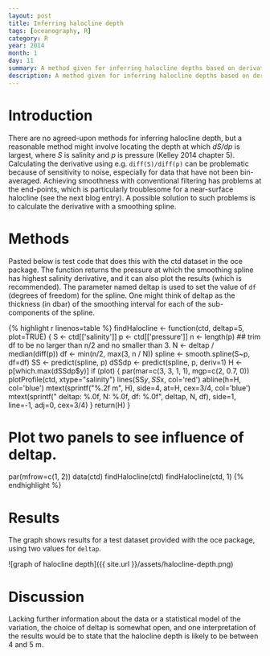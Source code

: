 ```yaml
---
layout: post
title: Inferring halocline depth
tags: [oceanography, R]
category: R
year: 2014
month: 1
day: 11
summary: A method given for inferring halocline depths based on derivatives calculated with a smoothing spline.
description: A method given for inferring halocline depths based on derivatives calculated with a smoothing spline.
---
```


# Introduction

There are no agreed-upon methods for inferring halocline depth, but a reasonable method might involve locating the depth at which *dS/dp* is largest, where *S* is salinity and *p* is pressure (Kelley 2014 chapter 5).  Calculating the derivative using e.g. ``diff(S)/diff(p)`` can be problematic because of sensitivity to noise, especially for data that have not been bin-averaged. Achieving smoothness with conventional filtering has problems at the end-points, which is particularly troublesome for a near-surface halocline (see the next blog entry). A possible solution to such problems is to calculate the derivative with a smoothing spline.

# Methods

Pasted below is test code that does this with the ctd dataset in the oce package. The function returns the pressure at which the smoothing spline has highest salinity derivative, and it can also plot the results (which is recommended). The parameter named deltap is used to set the value of ``df`` (degrees of freedom) for the spline. One might think of deltap as the thickness (in dbar) of the smoothing interval for each of the sub-components of the spline.

{% highlight r linenos=table %}
findHalocline <- function(ctd, deltap=5, plot=TRUE)
{
    S <- ctd[['salinity']]
    p <- ctd[['pressure']]
    n <- length(p)
    ## trim df to be no larger than n/2 and no smaller than 3.
    N <- deltap / median(diff(p))
    df <- min(n/2, max(3, n / N))
    spline <- smooth.spline(S~p, df=df)
    SS <- predict(spline, p)
    dSSdp <- predict(spline, p, deriv=1)
    H <- p[which.max(dSSdp$y)]
    if (plot) {
        par(mar=c(3, 3, 1, 1), mgp=c(2, 0.7, 0))
        plotProfile(ctd, xtype="salinity")
        lines(SS$y, SS$x, col='red')
        abline(h=H, col='blue')
        mtext(sprintf("%.2f m", H), side=4, at=H, cex=3/4, col='blue')
        mtext(sprintf(" deltap: %.0f, N: %.0f, df: %.0f", deltap, N, df),
              side=1, line=-1, adj=0, cex=3/4)
    }
    return(H)
}
  
# Plot two panels to see influence of deltap.
par(mfrow=c(1, 2))
data(ctd)
findHalocline(ctd)
findHalocline(ctd, 1)
{% endhighlight %}

# Results

The graph shows results for a test dataset provided with the oce package, using two values for ``deltap``.

![graph of halocline depth]({{ site.url }}/assets/halocline-depth.png)

# Discussion

Lacking further information about the data or a statistical model of the variation, the choice of deltap is somewhat open, and one interpretation of the results would be to state that the halocline depth is likely to be between 4 and 5 m.
